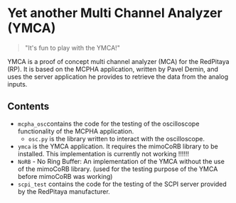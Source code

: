 # Yet another Multi Channel Analyzer (YMCA)

> "It's fun to play with the YMCA!"

YMCA is a proof of concept multi channel analyzer (MCA) for the RedPitaya (RP).
It is based on the MCPHA application, written by Pavel Demin, and uses the server application he provides to retrieve the data from the analog inputs.

## Contents

- `mcpha_osc`contains the code for the testing of the oscilloscope functionality of the MCPHA application.
    - `osc.py` is the library written to interact with the oscilloscope.
- `ymca` is the YMCA application. It requires the mimoCoRB library to be installed. This implementation is currently not working !!!!!!
- `NoRB` - No Ring Buffer: An implementation of the YMCA without the use of the mimoCoRB library. (used for the testing purpose of the YMCA before mimoCoRB was working)
- `scpi_test` contains the code for the testing of the SCPI server provided by the RedPitaya manufacturer.
